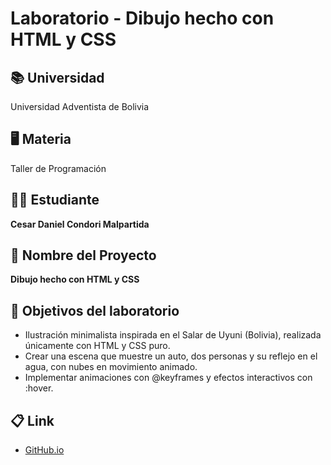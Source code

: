 # Laboratorio - Dibujo hecho con HTML y CSS

## 📚 Universidad
Universidad Adventista de Bolivia  

## 🖥️ Materia
Taller de Programación  

## 👨‍🎓 Estudiante
**Cesar Daniel Condori Malpartida**  

## 📌 Nombre del Proyecto
**Dibujo hecho con HTML y CSS**

## 🚀 Objetivos del laboratorio
- Ilustración minimalista inspirada en el Salar de Uyuni (Bolivia), realizada únicamente con HTML y CSS puro.
- Crear una escena que muestre un auto, dos personas y su reflejo en el agua, con nubes en movimiento animado.
- Implementar animaciones con @keyframes y efectos interactivos con :hover.

## 📋 Link
- [GitHub.io](https://CesarCondori-cmd.github.io/Salar-de-Uyuni-HTML-CSS)
